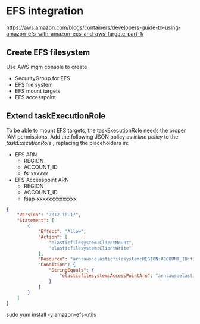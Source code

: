 # EFS integration

https://aws.amazon.com/blogs/containers/developers-guide-to-using-amazon-efs-with-amazon-ecs-and-aws-fargate-part-1/

## Create EFS filesystem

Use AWS mgm console to create
* SecurityGroup for EFS
* EFS file system
* EFS mount targets
* EFS accesspoint

## Extend taskExecutionRole

To be able to mount EFS targets, the taskExecutionRole needs the proper IAM permissions. Add the following JSON policy as _inline policy_ to the _taskExecutionRole_ , replacing the placeholders in:  
* EFS ARN
  * REGION
  * ACCOUNT_ID
  * fs-xxxxxx
* EFS Accesspoint ARN
  * REGION
  * ACCOUNT_ID
  * fsap-xxxxxxxxxxxxxx


```json
{
    "Version": "2012-10-17",
    "Statement": [
        {
            "Effect": "Allow",
            "Action": [
                "elasticfilesystem:ClientMount",
                "elasticfilesystem:ClientWrite"
            ],
            "Resource": "arn:aws:elasticfilesystem:REGION:ACCOUNT_ID:file-system/fs-xxxxxx",
            "Condition": {
                "StringEquals": {
                    "elasticfilesystem:AccessPointArn": "arn:aws:elasticfilesystem:REGION:ACCOUNT_ID:access-point/fsap-xxxxxxxxxxxxx"
                }
            }
        }
    ]
}
```
sudo yum install -y amazon-efs-utils

